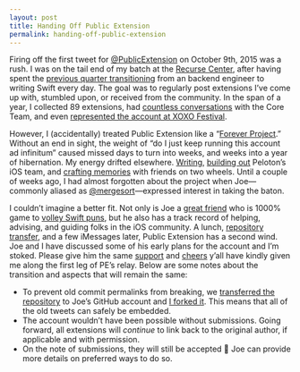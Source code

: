 ```yaml
---
layout: post
title: Handing Off Public Extension
permalink: handing-off-public-extension
---
```


Firing off the first tweet for [@PublicExtension](https://twitter.com/PublicExtension) on October 9th, 2015 was a rush. I was on the tail end of my batch at the [Recurse Center](http://recurse.com), after having spent the [previous quarter transitioning](/one-month-at-recurse-center) from an backend engineer to writing Swift every day. The goal was to regularly post extensions I’ve come up with, stumbled upon, or received from the community. In the span of a year, I collected 89 extensions, had [countless conversations](https://twitter.com/jasdev/status/767781639837609984) with the Core Team, and even [represented the account at XOXO Festival](https://www.instagram.com/p/BKIGsJvjg74).

However, I (accidentally) treated Public Extension like a “[Forever Project](https://dianaberlin.com/posts/no-more-forever-projects).” Without an end in sight, the weight of “do I just keep running this account ad infinitum” caused missed days to turn into weeks, and weeks into a year of hibernation. My energy drifted elsewhere. [Writing](/), [building out](/crafting-space) Peloton’s iOS team, and [crafting memories](https://www.instagram.com/p/BU5jrpRgmeW) with friends on two wheels. Until a couple of weeks ago, I had almost forgotten about the project when Joe—commonly aliased as [@mergesort](https://twitter.com/mergesort)—expressed interest in taking the baton.

I couldn’t imagine a better fit. Not only is Joe a [great friend](https://twitter.com/search?l=&q=from%3Ajasdev%20%40mergesort&src=typd) who is 1000% game to [volley Swift puns](https://twitter.com/mergesort/status/776210727078092800), but he also has a track record of helping, advising, and guiding folks in the iOS community. A lunch, [repository transfer](https://github.com/mergesort/Public-Extension), and a few iMessages later, Public Extension has a second wind. Joe and I have discussed some of his early plans for the account and I’m stoked. Please give him the same [support](https://twitter.com/parrots/status/779014268905816064) and [cheers](https://twitter.com/jakemarsh/status/652543263690199040) y’all have kindly given me along the first leg of PE’s relay. Below are some notes about the transition and aspects that will remain the same:

- To prevent old commit permalinks from breaking, we [transferred the repository](https://github.com/mergesort/Public-Extension) to Joe’s GitHub account and [I forked it](https://github.com/Jasdev/Public-Extension). This means that all of the old tweets can safely be embedded.
- The account wouldn’t have been possible without submissions. Going forward, all extensions will _continue_ to link back to the original author, if applicable and with permission.
- On the note of submissions, they will still be accepted 💙 Joe can provide more details on preferred ways to do so.
